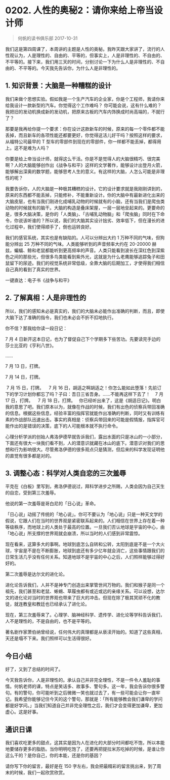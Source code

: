 # 0202. 人性的奥秘2：请你来给上帝当设计师
> 何帆的读书俱乐部
2017-10-31

我们这是第四周课了，本周讲的主题是人性的奥秘。我昨天跟大家讲了，流行的人性观认为，人是理性的、自由的、平等的，但事实上，人是非理性的、不自由的、不平等的。接下来，我们用三天的时间，分别讨论一下为什么人是非理性的、不自由的、不平等的。今天我先告诉你，为什么人是非理性的。

## 1. 知识背景：大脑是一种糟糕的设计
我们来做个思想实验。假如我是一个生产汽车的企业家，你是个工程师，我请你来给我设计一款新型的汽车。你觉得这个工作难吗？
你可能会说，这有什么难的？我把旧的发动机换成新的发动机，把原来古板的汽车内饰换成时尚高端的，不就行了？

那要是我再给你提一个要求：你在设计这款新车的时候，原来的每一个零件都不能丢掉，而且新车的各项性能还都要更好，你觉得这活儿好干吗？按照这样的要求，从福特公司最早的 T 型车的零部件到现在的零部件，你一样都不能丢掉，都得用上。这不是难为人吗？

你要是给上帝当设计师，就得这么干活。你是不是觉得人的大脑很精巧、很完美啊？人的大脑能够创作出《战争与和平》这样的文学著作，能够设计出登月火箭，能够解出深奥的数学题，能够思考人生的意义。有这样的大脑，人怎么可能是非理性的呢？

我要告诉你，人的大脑是一种极其糟糕的设计。它的设计要求就是我刚刚讲到的，原来的东西都不能丢掉，只能修补，不能重新设计。你的大脑中有最新进化出来的大脑皮层，也有当我们刚进化成哺乳动物的时候就有的小脑，还有当我们是爬虫类动物的时候就有的脑干。大脑的构造是叠床架屋，一层一层地垒起来的。更要命的是，很多大脑决策，是你的「人类脑」、「古哺乳动物脑」和「爬虫脑」同时在下命令，你说该听谁的？所以说，我们的大脑其实设计拙劣、效率低下，但在漫长的进化过程中，我们使得顺手了，倒也运转良好。

我们的感官系统，其实也是有缺陷的。人可以分辨出大约 1 万种不同的气味，但狗能分辨出 25 万种不同的气味。人类能够听到的声音频率大约在 20-20000 赫兹，蝙蝠、鲸和老鼠都能听到更高频率的声音。人类只能看到波长在深红色到深紫色之间的那些光，但很多鸟类能看到紫外光，这就是为什么老鹰能够追踪兔子和田鼠留下的尿迹。我们的视觉系统非常低级，全靠大脑的后期加工，才使得我们相信自己真的看到了真实的世界。

一键直达：电子书《战争与和平》

## 2. 了解真相：人是非理性的
所以，我们的感知未必是真实的，我们的大脑未必能作出准确的判断，而且，即使大脑下达了准确的指令，我们也未必会不折不扣地执行。

你不信？那我给你读一段日记：

7 月 4 日新开这本日记，也为了督促自己下个学期多下些苦功。先要读完手边的莎士比亚的《亨利八世》。

…… 

7 月 13 日，打牌。 

7 月 14 日，打牌。

 7 月 15 日，打牌。
 
 7 月 16 日，胡适之啊胡适之！你怎么能如此堕落！先前订下的学习计划你都忘了吗？子曰：吾日三省吾身。……不能再这样下去了！
 
 7 月 17 日，打牌。
 
 7 月 18 日，打牌。
 
你已经听出来了，这是《胡适日记》。明白我的意思了吧。我们原本以为，就像在作战的时候，我们有出色的侦察兵带回准确的信息。根据这些信息，经验丰富的指挥官就能作出准确的判断，同时又有训练有素的作战部队迅速出击。事实的真相是：侦察兵带回来的可能是假情报，指挥官可能作出的是错误的决策，底下的人可能根本就不执行命令。

心理分析学派的创始人弗洛伊德早就告诉我们，露出水面的只是冰山的一小部分，下面还有很大一块我们看不到，人的潜意识就藏在冰山的底下。潜意识对我们的思想和行为影响很大。尽管弗洛伊德的很多观点只是猜测，但后来的科学发现证明他的直觉有很多都是对的。

## 3. 调整心态：科学对人类自恋的三次羞辱
平克在《白板》里写到，弗洛伊德说过，拜科学进步之所赐，人类会因为自己天生的自恋，受到第三次羞辱。

他说的第一次羞辱是哥白尼的「日心说」革命。

「日心说」动摇了传统的「地心说」。你可不要认为「地心说」只是一种天文学的假说，它跟人们在当时的世界观是紧密联系起来的。人们相信在世界上存在着一种等级秩序，而地球上的人类处于最高的位置。一旦我们否认地球是宇宙的中心，由「地心说」所支撑的世界观就会崩溃，所以当时的人们感到非常震惊。

现在看来，这算多大的事啊。地球到底怎么自转和公转，太阳到底是不是一个大火球，宇宙是不是在不断膨胀，地球到底还有多少亿年就会消亡，这些事情跟我们的日常生活几乎没有任何关系。知道地球不是宇宙的中心之后，人们照样能够过得好好的。

第二次羞辱是达尔文的进化论。

进化论告诉我们，人并不是神专门创造出来掌管世间万物的。我们和猴子是同一个祖先，我们甚至和老鼠、蜥蜴、草履虫都有或近或远的亲缘关系。可以设想，达尔文的进化论对当时的世界观也带来了巨大的冲击。但现在除了极其冥顽不化的教徒，就连教皇和教廷也已经承认了进化论。

现在，第三次羞辱来了。心理学、脑神经科学、遗传学、进化论等学科告诉我们，人不是理性的，不是自由的，也不是平等的。

著名剧作家萧伯纳曾经说，任何伟大的真理都是从亵渎开始的。知道了这些真相，天还是塌不下来。我们照样可以生活得很好。

## 今日小结
好了，又到了总结的时间了。

今天我告诉你，人是非理性的。承认自己并非完全理性，不是一件令人羞耻的事情。何帆老师的课，特点是笑话多、故事多、警句多。这一年，我会告诉你很多警句。有的警句，你可能听到之后微微一笑也就过去了，有一些可能会让你一直牢记。我希望你能够记住今天的这个警句，那就是：「所有能够教会我们谦卑的学问都是好学问。」当我们知道自己并非完全理性之后，我们才会变得更加谦卑，更加虚心。这是好事。

## 通识日课
我们喜欢吃更多的甜点，这其实是因为人在进化的大部分时间都吃不饱，所以本能地要储存更多的脂肪。当你明明吃饱了，还要再把提拉米苏吃掉的时候，是谁让你这么干的？是你自己，你的本能，还是你的基因？

请你写下你的留言，最好是在 150 字左右，我会把最精彩的留言挑出来，到了周末的时候，我们一起欣赏欣赏。




